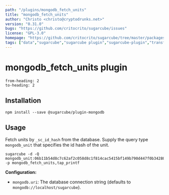 ```yaml
---
path: "/plugins/mongodb_fetch_units"
title: "mongodb_fetch_units"
author: "Christo <christo@cryptodrunks.net>"
version: "0.31.0"
bugs: "https://github.com/critocrito/sugarcube/issues"
license: "GPL-3.0"
homepage: "https://github.com/critocrito/sugarcube/tree/master/packages/plugin-mongodb#readme"
tags: ["data","sugarcube","sugarcube plugin","sugarcube-plugin","transformation"]
---
```

# mongodb_fetch_units plugin

```toc
from-heading: 2
to-heading: 2
```

## Installation

```shell
npm install --save @sugarcube/plugin-mongodb
```


## Usage

Fetch units by `_sc_id_hash` from the database. Supply the query type
`mongodb_unit` that specifies the id hash of the unit.

```shell
sugarcube -d -Q mongodb_unit:06b11b54d8c7c62af2c058d8c1f814cac5415bf149b790d447f0b34280f625d6 -p mongodb_fetch_units,tap_printf
```

**Configuration:**

-   `mongodb.uri`: The database connection string (defaults to `mongodb://localhost/sugarcube`).
